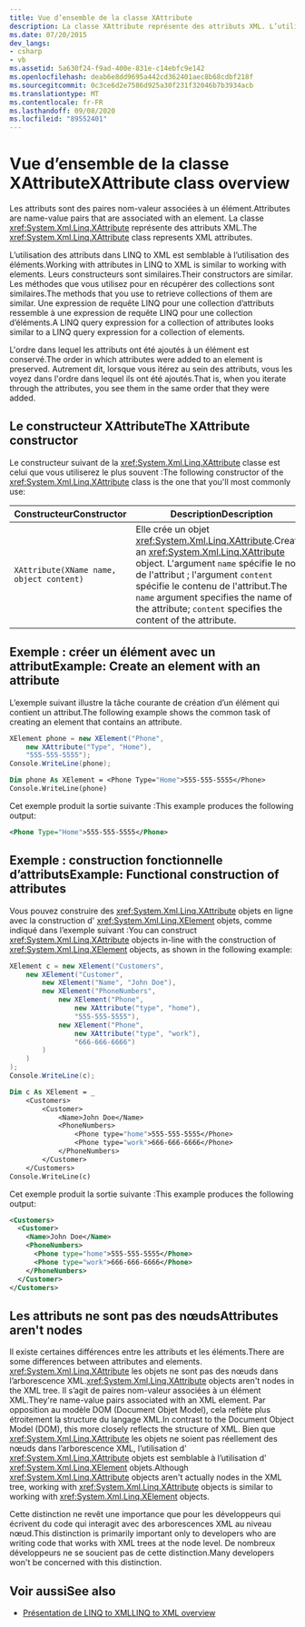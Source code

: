 ```yaml
---
title: Vue d’ensemble de la classe XAttribute
description: La classe XAttribute représente des attributs XML. L’utilisation des attributs dans LINQ to XML est semblable à l’utilisation des éléments.
ms.date: 07/20/2015
dev_langs:
- csharp
- vb
ms.assetid: 5a630f24-f9ad-400e-831e-c14ebfc9e142
ms.openlocfilehash: deab6e8dd9695a442cd362401aec8b68cdbf218f
ms.sourcegitcommit: 0c3ce6d2e7586d925a30f231f32046b7b3934acb
ms.translationtype: MT
ms.contentlocale: fr-FR
ms.lasthandoff: 09/08/2020
ms.locfileid: "89552401"
---
```

# <a name="xattribute-class-overview"></a><span data-ttu-id="b7e48-104">Vue d’ensemble de la classe XAttribute</span><span class="sxs-lookup"><span data-stu-id="b7e48-104">XAttribute class overview</span></span>

<span data-ttu-id="b7e48-105">Les attributs sont des paires nom-valeur associées à un élément.</span><span class="sxs-lookup"><span data-stu-id="b7e48-105">Attributes are name-value pairs that are associated with an element.</span></span> <span data-ttu-id="b7e48-106">La classe <xref:System.Xml.Linq.XAttribute> représente des attributs XML.</span><span class="sxs-lookup"><span data-stu-id="b7e48-106">The <xref:System.Xml.Linq.XAttribute> class represents XML attributes.</span></span>

<span data-ttu-id="b7e48-107">L’utilisation des attributs dans LINQ to XML est semblable à l’utilisation des éléments.</span><span class="sxs-lookup"><span data-stu-id="b7e48-107">Working with attributes in LINQ to XML is similar to working with elements.</span></span> <span data-ttu-id="b7e48-108">Leurs constructeurs sont similaires.</span><span class="sxs-lookup"><span data-stu-id="b7e48-108">Their constructors are similar.</span></span> <span data-ttu-id="b7e48-109">Les méthodes que vous utilisez pour en récupérer des collections sont similaires.</span><span class="sxs-lookup"><span data-stu-id="b7e48-109">The methods that you use to retrieve collections of them are similar.</span></span> <span data-ttu-id="b7e48-110">Une expression de requête LINQ pour une collection d’attributs ressemble à une expression de requête LINQ pour une collection d’éléments.</span><span class="sxs-lookup"><span data-stu-id="b7e48-110">A LINQ query expression for a collection of attributes looks similar to a LINQ query expression for a collection of elements.</span></span>

<span data-ttu-id="b7e48-111">L'ordre dans lequel les attributs ont été ajoutés à un élément est conservé.</span><span class="sxs-lookup"><span data-stu-id="b7e48-111">The order in which attributes were added to an element is preserved.</span></span> <span data-ttu-id="b7e48-112">Autrement dit, lorsque vous itérez au sein des attributs, vous les voyez dans l'ordre dans lequel ils ont été ajoutés.</span><span class="sxs-lookup"><span data-stu-id="b7e48-112">That is, when you iterate through the attributes, you see them in the same order that they were added.</span></span>

## <a name="the-xattribute-constructor"></a><span data-ttu-id="b7e48-113">Le constructeur XAttribute</span><span class="sxs-lookup"><span data-stu-id="b7e48-113">The XAttribute constructor</span></span>

<span data-ttu-id="b7e48-114">Le constructeur suivant de la <xref:System.Xml.Linq.XAttribute> classe est celui que vous utiliserez le plus souvent :</span><span class="sxs-lookup"><span data-stu-id="b7e48-114">The following constructor of the <xref:System.Xml.Linq.XAttribute> class is the one that you'll most commonly use:</span></span>

|<span data-ttu-id="b7e48-115">Constructeur</span><span class="sxs-lookup"><span data-stu-id="b7e48-115">Constructor</span></span>|<span data-ttu-id="b7e48-116">Description</span><span class="sxs-lookup"><span data-stu-id="b7e48-116">Description</span></span>|
|-----------------|-----------------|
|`XAttribute(XName name, object content)`|<span data-ttu-id="b7e48-117">Elle crée un objet <xref:System.Xml.Linq.XAttribute>.</span><span class="sxs-lookup"><span data-stu-id="b7e48-117">Creates an <xref:System.Xml.Linq.XAttribute> object.</span></span> <span data-ttu-id="b7e48-118">L'argument `name` spécifie le nom de l'attribut ; l'argument `content` spécifie le contenu de l'attribut.</span><span class="sxs-lookup"><span data-stu-id="b7e48-118">The `name` argument specifies the name of the attribute; `content` specifies the content of the attribute.</span></span>|

## <a name="example-create-an-element-with-an-attribute"></a><span data-ttu-id="b7e48-119">Exemple : créer un élément avec un attribut</span><span class="sxs-lookup"><span data-stu-id="b7e48-119">Example: Create an element with an attribute</span></span>

<span data-ttu-id="b7e48-120">L’exemple suivant illustre la tâche courante de création d’un élément qui contient un attribut.</span><span class="sxs-lookup"><span data-stu-id="b7e48-120">The following example shows the common task of creating an element that contains an attribute.</span></span>

```csharp
XElement phone = new XElement("Phone",
    new XAttribute("Type", "Home"),
    "555-555-5555");
Console.WriteLine(phone);
```

```vb
Dim phone As XElement = <Phone Type="Home">555-555-5555</Phone>
Console.WriteLine(phone)
```

<span data-ttu-id="b7e48-121">Cet exemple produit la sortie suivante :</span><span class="sxs-lookup"><span data-stu-id="b7e48-121">This example produces the following output:</span></span>

```xml
<Phone Type="Home">555-555-5555</Phone>
```

## <a name="example-functional-construction-of-attributes"></a><span data-ttu-id="b7e48-122">Exemple : construction fonctionnelle d’attributs</span><span class="sxs-lookup"><span data-stu-id="b7e48-122">Example: Functional construction of attributes</span></span>

<span data-ttu-id="b7e48-123">Vous pouvez construire des <xref:System.Xml.Linq.XAttribute> objets en ligne avec la construction d' <xref:System.Xml.Linq.XElement> objets, comme indiqué dans l’exemple suivant :</span><span class="sxs-lookup"><span data-stu-id="b7e48-123">You can construct <xref:System.Xml.Linq.XAttribute> objects in-line with the construction of <xref:System.Xml.Linq.XElement> objects, as shown in the following example:</span></span>

```csharp
XElement c = new XElement("Customers",
    new XElement("Customer",
        new XElement("Name", "John Doe"),
        new XElement("PhoneNumbers",
            new XElement("Phone",
                new XAttribute("type", "home"),
                "555-555-5555"),
            new XElement("Phone",
                new XAttribute("type", "work"),
                "666-666-6666")
        )
    )
);
Console.WriteLine(c);
```

```vb
Dim c As XElement = _
    <Customers>
        <Customer>
            <Name>John Doe</Name>
            <PhoneNumbers>
                <Phone type="home">555-555-5555</Phone>
                <Phone type="work">666-666-6666</Phone>
            </PhoneNumbers>
        </Customer>
    </Customers>
Console.WriteLine(c)
```

<span data-ttu-id="b7e48-124">Cet exemple produit la sortie suivante :</span><span class="sxs-lookup"><span data-stu-id="b7e48-124">This example produces the following output:</span></span>

```xml
<Customers>
  <Customer>
    <Name>John Doe</Name>
    <PhoneNumbers>
      <Phone type="home">555-555-5555</Phone>
      <Phone type="work">666-666-6666</Phone>
    </PhoneNumbers>
  </Customer>
</Customers>
```

## <a name="attributes-arent-nodes"></a><span data-ttu-id="b7e48-125">Les attributs ne sont pas des nœuds</span><span class="sxs-lookup"><span data-stu-id="b7e48-125">Attributes aren't nodes</span></span>

<span data-ttu-id="b7e48-126">Il existe certaines différences entre les attributs et les éléments.</span><span class="sxs-lookup"><span data-stu-id="b7e48-126">There are some differences between attributes and elements.</span></span> <span data-ttu-id="b7e48-127"><xref:System.Xml.Linq.XAttribute> les objets ne sont pas des nœuds dans l’arborescence XML.</span><span class="sxs-lookup"><span data-stu-id="b7e48-127"><xref:System.Xml.Linq.XAttribute> objects aren't nodes in the XML tree.</span></span> <span data-ttu-id="b7e48-128">Il s’agit de paires nom-valeur associées à un élément XML.</span><span class="sxs-lookup"><span data-stu-id="b7e48-128">They're name-value pairs associated with an XML element.</span></span> <span data-ttu-id="b7e48-129">Par opposition au modèle DOM (Document Objet Model), cela reflète plus étroitement la structure du langage XML.</span><span class="sxs-lookup"><span data-stu-id="b7e48-129">In contrast to the Document Object Model (DOM), this more closely reflects the structure of XML.</span></span> <span data-ttu-id="b7e48-130">Bien que <xref:System.Xml.Linq.XAttribute> les objets ne soient pas réellement des nœuds dans l’arborescence XML, l’utilisation d' <xref:System.Xml.Linq.XAttribute> objets est semblable à l’utilisation d' <xref:System.Xml.Linq.XElement> objets.</span><span class="sxs-lookup"><span data-stu-id="b7e48-130">Although <xref:System.Xml.Linq.XAttribute> objects aren't actually nodes in the XML tree, working with <xref:System.Xml.Linq.XAttribute> objects is similar to working with <xref:System.Xml.Linq.XElement> objects.</span></span>

<span data-ttu-id="b7e48-131">Cette distinction ne revêt une importance que pour les développeurs qui écrivent du code qui interagit avec des arborescences XML au niveau nœud.</span><span class="sxs-lookup"><span data-stu-id="b7e48-131">This distinction is primarily important only to developers who are writing code that works with XML trees at the node level.</span></span> <span data-ttu-id="b7e48-132">De nombreux développeurs ne se soucient pas de cette distinction.</span><span class="sxs-lookup"><span data-stu-id="b7e48-132">Many developers won't be concerned with this distinction.</span></span>

## <a name="see-also"></a><span data-ttu-id="b7e48-133">Voir aussi</span><span class="sxs-lookup"><span data-stu-id="b7e48-133">See also</span></span>

- [<span data-ttu-id="b7e48-134">Présentation de LINQ to XML</span><span class="sxs-lookup"><span data-stu-id="b7e48-134">LINQ to XML overview</span></span>](linq-xml-overview.md)
